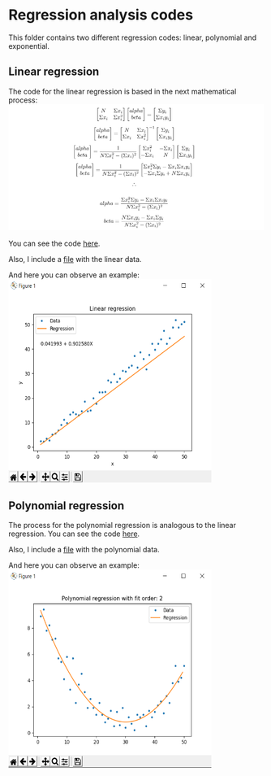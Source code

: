# Regression analysis codes

This folder contains two different regression codes: linear, polynomial and exponential.

## Linear regression
The code for the linear regression is based in the next mathematical process: ![linear math proc](https://github.com/Edgar-La/Numerical-analysis_matlab/blob/master/Regression_analysis/SS_proc_linear.PNG)

You can see the code [here](https://github.com/Edgar-La/Numerical-analysis_Python/blob/master/Regression_analysis/Linear_regression.py).

Also, I include a [file](https://github.com/Edgar-La/Numerical-analysis_Python/blob/master/Regression_analysis/datos.txt) with the linear data.

And here you can observe an example:
<img src="https://github.com/Edgar-La/Numerical-analysis_Python/blob/master/Regression_analysis/SS_linear.PNG" width="400" height="400">

## Polynomial regression
The process for the polynomial regression is analogous to the linear regression.
You can see the code [here](https://github.com/Edgar-La/Numerical-analysis_Python/blob/master/Regression_analysis/Polinomial_regression_craft.py).

Also, I include a [file](https://github.com/Edgar-La/Numerical-analysis_Python/blob/master/Regression_analysis/datos2.txt) with the polynomial data.

And here you can observe an example:
<img src="https://github.com/Edgar-La/Numerical-analysis_Python/blob/master/Regression_analysis/SS_poly.PNG" width="400" height="390">

